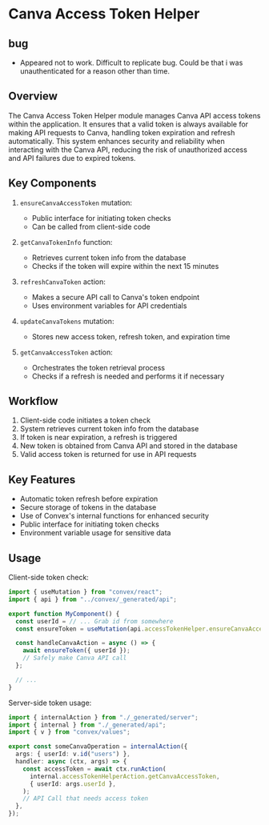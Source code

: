 # Canva Access Token Helper

## bug

- Appeared not to work. Difficult to replicate bug. Could be that i was unauthenticated for a reason other than time.

## Overview

The Canva Access Token Helper module manages Canva API access tokens within the application. It ensures that a valid token is always available for making API requests to Canva, handling token expiration and refresh automatically. This system enhances security and reliability when interacting with the Canva API, reducing the risk of unauthorized access and API failures due to expired tokens.

## Key Components

1. `ensureCanvaAccessToken` mutation:

   - Public interface for initiating token checks
   - Can be called from client-side code

2. `getCanvaTokenInfo` function:

   - Retrieves current token info from the database
   - Checks if the token will expire within the next 15 minutes

3. `refreshCanvaToken` action:

   - Makes a secure API call to Canva's token endpoint
   - Uses environment variables for API credentials

4. `updateCanvaTokens` mutation:

   - Stores new access token, refresh token, and expiration time

5. `getCanvaAccessToken` action:
   - Orchestrates the token retrieval process
   - Checks if a refresh is needed and performs it if necessary

## Workflow

1. Client-side code initiates a token check
2. System retrieves current token info from the database
3. If token is near expiration, a refresh is triggered
4. New token is obtained from Canva API and stored in the database
5. Valid access token is returned for use in API requests

## Key Features

- Automatic token refresh before expiration
- Secure storage of tokens in the database
- Use of Convex's internal functions for enhanced security
- Public interface for initiating token checks
- Environment variable usage for sensitive data

## Usage

Client-side token check:

```typescript
import { useMutation } from "convex/react";
import { api } from "../convex/_generated/api";

export function MyComponent() {
  const userId = // ... Grab id from somewhere
  const ensureToken = useMutation(api.accessTokenHelper.ensureCanvaAccessToken);

  const handleCanvaAction = async () => {
    await ensureToken({ userId });
    // Safely make Canva API call
  };

  // ...
}
```

Server-side token usage:

```typescript
import { internalAction } from "./_generated/server";
import { internal } from "./_generated/api";
import { v } from "convex/values";

export const someCanvaOperation = internalAction({
  args: { userId: v.id("users") },
  handler: async (ctx, args) => {
    const accessToken = await ctx.runAction(
      internal.accessTokenHelperAction.getCanvaAccessToken,
      { userId: args.userId },
    );
    // API Call that needs access token
  },
});
```
